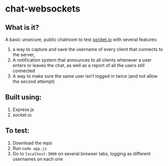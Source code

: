 # chat-websockets

## What is it?
A basic unsecure, public chatroom to test [socket.io](https://socket.io/get-started/chat) with several features:

1. a way to capture and save the username of every client that connects to the server,
2. A notification system that announces to all clients whenever a user enters or leaves the chat, as well as a report of all the users still connected
3. A way to make sure the same user isn’t logged in twice (and not allow the second attempt)

## Built using:
1. Express.js
2. socket.io

## To test:
1. Download the repo
2. Run `node app.js`
3. Go to `localhost:3000` on several browser tabs, logging as different usernames on each one
